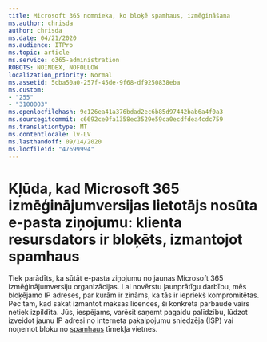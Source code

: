 ```yaml
---
title: Microsoft 365 nomnieka, ko bloķē spamhaus, izmēģināšana
ms.author: chrisda
author: chrisda
ms.date: 04/21/2020
ms.audience: ITPro
ms.topic: article
ms.service: o365-administration
ROBOTS: NOINDEX, NOFOLLOW
localization_priority: Normal
ms.assetid: 5cba50a0-257f-45de-9f68-df9250838eba
ms.custom:
- "255"
- "3100003"
ms.openlocfilehash: 9c126ea41a376bdad2ec6b85d97442bab6a4f0a3
ms.sourcegitcommit: c6692ce0fa1358ec3529e59ca0ecdfdea4cdc759
ms.translationtype: MT
ms.contentlocale: lv-LV
ms.lasthandoff: 09/14/2020
ms.locfileid: "47699994"
---
```

# <a name="error-when-a-microsoft-365-trial-user-sends-email-client-host-blocked-using-spamhaus"></a>Kļūda, kad Microsoft 365 izmēģinājumversijas lietotājs nosūta e-pasta ziņojumu: klienta resursdators ir bloķēts, izmantojot spamhaus

Tiek parādīts, ka sūtāt e-pasta ziņojumu no jaunas Microsoft 365 izmēģinājumversiju organizācijas. Lai novērstu ļaunprātīgu darbību, mēs bloķējamo IP adreses, par kurām ir zināms, ka tās ir iepriekš kompromitētas. Pēc tam, kad sākat izmantot maksas licences, šī konkrētā pārbaude vairs netiek izpildīta. Jūs, iespējams, varēsit saņemt pagaidu palīdzību, lūdzot izveidot jaunu IP adresi no interneta pakalpojumu sniedzēja (ISP) vai noņemot bloku no [spamhaus](https://go.microsoft.com/fwlink/p/?linkid=123245) tīmekļa vietnes.
